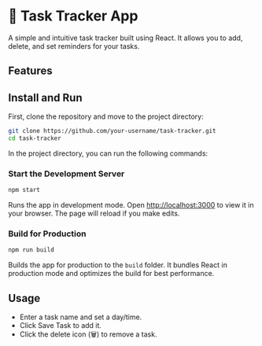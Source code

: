 # 📝 Task Tracker App

A simple and intuitive task tracker built using React. It allows you to add, delete, and set reminders for your tasks.

## Features 


## Install and Run

First, clone the repository and move to the project directory:

```bash
git clone https://github.com/your-username/task-tracker.git
cd task-tracker
```

In the project directory, you can run the following commands:

### Start the Development Server

```bash
npm start
```

Runs the app in development mode.
Open [http://localhost:3000](http://localhost:3000) to view it in your browser.
The page will reload if you make edits.

### Build for Production

```bash
npm run build
```

Builds the app for production to the `build` folder.
It bundles React in production mode and optimizes the build for best performance.

## Usage
- Enter a task name and set a day/time.
- Click Save Task to add it.
- Click the delete icon (🗑️) to remove a task.


